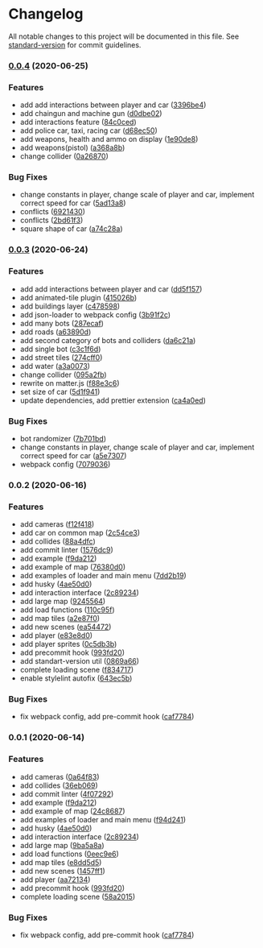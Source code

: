 # Changelog

All notable changes to this project will be documented in this file. See [standard-version](https://github.com/conventional-changelog/standard-version) for commit guidelines.

### [0.0.4](https://github.com/rolling-scopes-school/clonewars-gta/compare/v0.0.3...v0.0.4) (2020-06-25)


### Features

* add add interactions between player and car ([3396be4](https://github.com/rolling-scopes-school/clonewars-gta/commit/3396be415842418a05e80400e7313870807e911b))
* add chaingun and machine gun ([d0dbe02](https://github.com/rolling-scopes-school/clonewars-gta/commit/d0dbe02411dccabc2eeddc3276adadab709bdedd))
* add interactions feature ([84c0ced](https://github.com/rolling-scopes-school/clonewars-gta/commit/84c0cedbcd2d89293468597cff854022ccf99be6))
* add police car, taxi, racing car ([d68ec50](https://github.com/rolling-scopes-school/clonewars-gta/commit/d68ec506a586bdd72157f6cafe19a6ca1843ea0c))
* add weapons, health and ammo on display ([1e90de8](https://github.com/rolling-scopes-school/clonewars-gta/commit/1e90de8704c130082be53d7253ff1dd8808a1ff5))
* add weapons(pistol) ([a368a8b](https://github.com/rolling-scopes-school/clonewars-gta/commit/a368a8bae0723987f364a416179c46b16ead4014))
* change collider ([0a26870](https://github.com/rolling-scopes-school/clonewars-gta/commit/0a268708723649e643923e993e8c17782acf35ad))


### Bug Fixes

* change constants in player, change scale of player and car, implement correct speed for car ([5ad13a8](https://github.com/rolling-scopes-school/clonewars-gta/commit/5ad13a8718fbcdc50212fadff7542696a18712c9))
* conflicts ([6921430](https://github.com/rolling-scopes-school/clonewars-gta/commit/69214304a3c501018aa31b74b20d8ce6f99ba9e2))
* conflicts ([2bd61f3](https://github.com/rolling-scopes-school/clonewars-gta/commit/2bd61f35d350e4e52d8b87003b9a0966f0fbaaf4))
* square shape of car ([a74c28a](https://github.com/rolling-scopes-school/clonewars-gta/commit/a74c28a5ca73a9b1e6d16f18db18cdb4d429576b))

### [0.0.3](https://github.com/rolling-scopes-school/clonewars-gta/compare/v0.0.2...v0.0.3) (2020-06-24)


### Features

* add add interactions between player and car ([dd5f157](https://github.com/rolling-scopes-school/clonewars-gta/commit/dd5f157a1f71e39ab9657cef68f9d8551608c610))
* add animated-tile plugin ([415026b](https://github.com/rolling-scopes-school/clonewars-gta/commit/415026b02bb0c614e635186dd996f50e41117091))
* add buildings layer ([c478598](https://github.com/rolling-scopes-school/clonewars-gta/commit/c478598fe5ef597278b22ce9bf7287b6f5b4f66c))
* add json-loader to webpack config ([3b91f2c](https://github.com/rolling-scopes-school/clonewars-gta/commit/3b91f2c5f06e98fd4e3720346c905887b52b978b))
* add many bots ([287ecaf](https://github.com/rolling-scopes-school/clonewars-gta/commit/287ecafbc819c73901b5ecb4a62abdebca71a6e3))
* add roads ([a63890d](https://github.com/rolling-scopes-school/clonewars-gta/commit/a63890d437dafb8586a81f257a7fd61bfbeb3d52))
* add second category of bots and colliders ([da6c21a](https://github.com/rolling-scopes-school/clonewars-gta/commit/da6c21af5b9b08c696eb5f9c1b204397b0593b5f))
* add single bot ([c3c1f6d](https://github.com/rolling-scopes-school/clonewars-gta/commit/c3c1f6d814235f34591b6a3b28bb282f1a8561c6))
* add street tiles ([274cff0](https://github.com/rolling-scopes-school/clonewars-gta/commit/274cff06524aa302e3bcef308ef7075e2899f109))
* add water ([a3a0073](https://github.com/rolling-scopes-school/clonewars-gta/commit/a3a007343c2cf0f526bf23eb456ab76ad6a9c22c))
* change collider ([095a2fb](https://github.com/rolling-scopes-school/clonewars-gta/commit/095a2fb2df8684eebd8500cab77d0c0158278765))
* rewrite on matter.js ([f88e3c6](https://github.com/rolling-scopes-school/clonewars-gta/commit/f88e3c6e1183839feb01f99ad5acf45fb525c768))
* set size of car ([5d1f941](https://github.com/rolling-scopes-school/clonewars-gta/commit/5d1f941e0861107dbccccaaed3a198ad31be981c))
* update dependencies, add prettier extension ([ca4a0ed](https://github.com/rolling-scopes-school/clonewars-gta/commit/ca4a0ed8afbccfc12970d7d3438286ab4d63eace))


### Bug Fixes

* bot randomizer ([7b701bd](https://github.com/rolling-scopes-school/clonewars-gta/commit/7b701bd5a6ef9b0f9edfc307aa32dbfd10336cd4))
* change constants in player, change scale of player and car, implement correct speed for car ([a5e7307](https://github.com/rolling-scopes-school/clonewars-gta/commit/a5e730712b7ed8c682806e10ad51d21c52ec82b5))
* webpack config ([7079036](https://github.com/rolling-scopes-school/clonewars-gta/commit/70790362741f3cd58bc29875a795588da8379bed))

### 0.0.2 (2020-06-16)


### Features

* add cameras ([f12f418](https://github.com/rolling-scopes-school/clonewars-gta/commit/f12f418e198494c38751801edd2b911c657c3b30))
* add car on common map ([2c54ce3](https://github.com/rolling-scopes-school/clonewars-gta/commit/2c54ce387cfb335636c05d97cc9fad899d7517bc))
* add collides ([88a4dfc](https://github.com/rolling-scopes-school/clonewars-gta/commit/88a4dfcba1c1fc84a1cf5e3b99692b38211a861a))
* add commit linter ([1576dc9](https://github.com/rolling-scopes-school/clonewars-gta/commit/1576dc97f516759ab4d09d7b2a6c9c6d6f2c9bd2))
* add example ([f9da212](https://github.com/rolling-scopes-school/clonewars-gta/commit/f9da212355c0d2b562867c01fc584db31cc7fd4c))
* add example of map ([76380d0](https://github.com/rolling-scopes-school/clonewars-gta/commit/76380d0a2ba64f23963e9a68818d22c11dec86b9))
* add examples of loader and main menu ([7dd2b19](https://github.com/rolling-scopes-school/clonewars-gta/commit/7dd2b19f7eb63ab2db7a8106b22af9aeaf8f40ee))
* add husky ([4ae50d0](https://github.com/rolling-scopes-school/clonewars-gta/commit/4ae50d028f621540e18321126a44674d25aad4b4))
* add interaction interface ([2c89234](https://github.com/rolling-scopes-school/clonewars-gta/commit/2c89234630a15c7232f8fb87bdcb7d336fce33ef))
* add large map ([9245564](https://github.com/rolling-scopes-school/clonewars-gta/commit/9245564bbd3727a0816ba4bc99846cad5633f1ad))
* add load functions ([110c95f](https://github.com/rolling-scopes-school/clonewars-gta/commit/110c95f17641a61d18ff17c3127bd72774791193))
* add map tiles ([a2e87f0](https://github.com/rolling-scopes-school/clonewars-gta/commit/a2e87f0dba83476a124d79a8d2d9503c1d10d41b))
* add new scenes ([ea54472](https://github.com/rolling-scopes-school/clonewars-gta/commit/ea54472711985faa0b9148b1a26ba86659388f80))
* add player ([e83e8d0](https://github.com/rolling-scopes-school/clonewars-gta/commit/e83e8d060b4b03ec5c021a0e24940982643e1ee8))
* add player sprites ([0c5db3b](https://github.com/rolling-scopes-school/clonewars-gta/commit/0c5db3bd29007b724edd27c957eca5c58b539fc6))
* add precommit hook ([993fd20](https://github.com/rolling-scopes-school/clonewars-gta/commit/993fd204eadee4fba43098d1f559e488caed3eb5))
* add standart-version util ([0869a66](https://github.com/rolling-scopes-school/clonewars-gta/commit/0869a6692c2aaa58eec9baa373ab550777b1f6e3))
* complete loading scene ([f834717](https://github.com/rolling-scopes-school/clonewars-gta/commit/f83471726e41c8d3b7d0ba79c41064b29da0930a))
* enable stylelint autofix ([643ec5b](https://github.com/rolling-scopes-school/clonewars-gta/commit/643ec5b0a9d88e12964c9d7e82b88ff1545f7713))


### Bug Fixes

* fix webpack config, add pre-commit hook ([caf7784](https://github.com/rolling-scopes-school/clonewars-gta/commit/caf7784ea7b55c6042e591ed87488477b2cb7345))

### 0.0.1 (2020-06-14)


### Features

* add cameras ([0a64f83](https://github.com/rolling-scopes-school/clonewars-gta/commit/0a64f8374a6d180ec4b11e13bf252ba6ac817fdb))
* add collides ([36eb069](https://github.com/rolling-scopes-school/clonewars-gta/commit/36eb069b99bf57d24a9ded521f2460d386f42c6f))
* add commit linter ([4f07292](https://github.com/rolling-scopes-school/clonewars-gta/commit/4f07292147ff57d408fdc01e1019e332e3f72438))
* add example ([f9da212](https://github.com/rolling-scopes-school/clonewars-gta/commit/f9da212355c0d2b562867c01fc584db31cc7fd4c))
* add example of map ([24c8687](https://github.com/rolling-scopes-school/clonewars-gta/commit/24c86878b9a7086bf815d0fc2dd9fd9f57a7072a))
* add examples of loader and main menu ([f94d241](https://github.com/rolling-scopes-school/clonewars-gta/commit/f94d241ec4877d9cc2edeab735ae035bfc20f96a))
* add husky ([4ae50d0](https://github.com/rolling-scopes-school/clonewars-gta/commit/4ae50d028f621540e18321126a44674d25aad4b4))
* add interaction interface ([2c89234](https://github.com/rolling-scopes-school/clonewars-gta/commit/2c89234630a15c7232f8fb87bdcb7d336fce33ef))
* add large map ([9ba5a8a](https://github.com/rolling-scopes-school/clonewars-gta/commit/9ba5a8a2a6e6b497f9feb23c6d932ff1f1676a2d))
* add load functions ([0eec9e6](https://github.com/rolling-scopes-school/clonewars-gta/commit/0eec9e6660f03f3764dba0b8e2f767bb995d8ae3))
* add map tiles ([e8dd5d5](https://github.com/rolling-scopes-school/clonewars-gta/commit/e8dd5d57223c1d7c6f51b3c8f08c11743beed0be))
* add new scenes ([1457ff1](https://github.com/rolling-scopes-school/clonewars-gta/commit/1457ff1e8c33dd31014a53e01e8d92c7546d48e8))
* add player ([aa72134](https://github.com/rolling-scopes-school/clonewars-gta/commit/aa72134521823fcff372234b5bde6ca4f08380c7))
* add precommit hook ([993fd20](https://github.com/rolling-scopes-school/clonewars-gta/commit/993fd204eadee4fba43098d1f559e488caed3eb5))
* complete loading scene ([58a2015](https://github.com/rolling-scopes-school/clonewars-gta/commit/58a20151b7fc4ae82387f8a43001ba21e71ace96))


### Bug Fixes

* fix webpack config, add pre-commit hook ([caf7784](https://github.com/rolling-scopes-school/clonewars-gta/commit/caf7784ea7b55c6042e591ed87488477b2cb7345))
